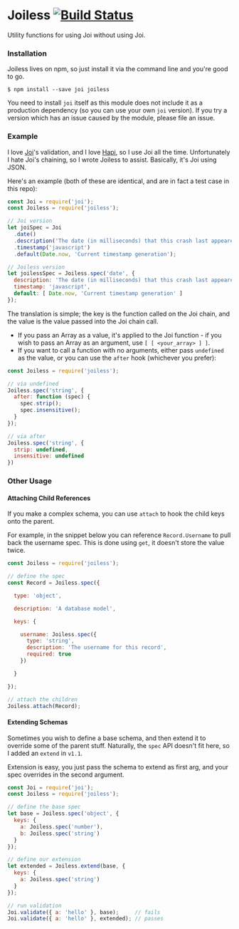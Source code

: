 # Joiless [![Build Status](https://travis-ci.org/zackehh/joiless.svg?branch=master)](https://travis-ci.org/zackehh/joiless)

Utility functions for using Joi without using Joi.

### Installation

Joiless lives on npm, so just install it via the command line and you're good to go.

```
$ npm install --save joi joiless
```

You need to install `joi` itself as this module does not include it as a production dependency (so you can use your own `joi` version). If you try a version which has an issue caused by the module, please file an issue.

### Example

I love [Joi](https://github.com/hapijs/joi)'s validation, and I love [Hapi](https://github.com/hapijs/hapi), so I use Joi all the time. Unfortunately I hate Joi's chaining, so I wrote Joiless to assist. Basically, it's Joi using JSON.

Here's an example (both of these are identical, and are in fact a test case in this repo):

```javascript
const Joi = require('joi');
const Joiless = require('joiless');

// Joi version
let joiSpec = Joi
  .date()
  .description('The date (in milliseconds) that this crash last appeared')
  .timestamp('javascript')
  .default(Date.now, 'Current timestamp generation');

// Joiless version
let joilessSpec = Joiless.spec('date', {
  description: 'The date (in milliseconds) that this crash last appeared',
  timestamp: 'javascript',
  default: [ Date.now, 'Current timestamp generation' ]
});
```

The translation is simple; the key is the function called on the Joi chain, and the value is the value passed into the Joi chain call.

- If you pass an Array as a value, it's applied to the Joi function - if you wish to pass an Array as an argument, use `[ [ <your_array> ] ]`.
- If you want to call a function with no arguments, either pass `undefined` as the value, or you can use the `after` hook (whichever you prefer):

```javascript
const Joiless = require('joiless');

// via undefined
Joiless.spec('string', {
  after: function (spec) {
    spec.strip();
    spec.insensitive();
  }
});

// via after
Joiless.spec('string', {
  strip: undefined,
  insensitive: undefined
})
```

### Other Usage

#### Attaching Child References

If you make a complex schema, you can use `attach` to hook the child keys onto the parent.

For example, in the snippet below you can reference `Record.Username` to pull back the username spec. This is done using `get`, it doesn't store the value twice.

```javascript
const Joiless = require('joiless');

// define the spec
const Record = Joiless.spec({

  type: 'object',

  description: 'A database model',

  keys: {

    username: Joiless.spec({
      type: 'string',
      description: 'The username for this record',
      required: true
    })

  }

});

// attach the children
Joiless.attach(Record);
```

#### Extending Schemas

Sometimes you wish to define a base schema, and then extend it to override some of the parent stuff. Naturally, the `spec` API doesn't fit here, so I added an `extend` in `v1.1`.

Extension is easy, you just pass the schema to extend as first arg, and your spec overrides in the second argument.

```javascript
const Joi = require('joi');
const Joiless = require('joiless');

// define the base spec
let base = Joiless.spec('object', {
  keys: {
    a: Joiless.spec('number'),
    b: Joiless.spec('string')
  }
});

// define our extension
let extended = Joiless.extend(base, {
  keys: {
    a: Joiless.spec('string')
  }
});

// run validation
Joi.validate({ a: 'hello' }, base);     // fails
Joi.validate({ a: 'hello' }, extended); // passes
```
